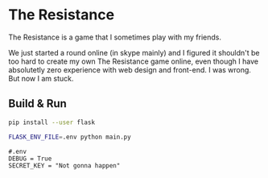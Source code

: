 # The Resistance

The Resistance is a game that I sometimes play with my friends.

We just started a round online (in skype mainly) and I figured it shouldn't be too hard
to create my own The Resistance game online, even though I have absolutetly zero experience
with web design and front-end. I was wrong. But now I am stuck.

## Build & Run
```Bash
pip install --user flask
```

```Bash
FLASK_ENV_FILE=.env python main.py
```

```
#.env
DEBUG = True
SECRET_KEY = "Not gonna happen"
```
